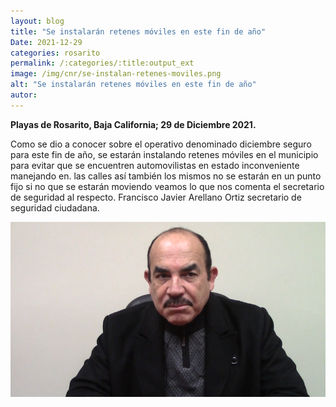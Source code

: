 ```yaml
---
layout: blog
title: "Se instalarán retenes móviles en este fin de año"
Date: 2021-12-29
categories: rosarito
permalink: /:categories/:title:output_ext
image: /img/cnr/se-instalan-retenes-moviles.png
alt: "Se instalarán retenes móviles en este fin de año"
autor:
---
```


**Playas de Rosarito, Baja California; 29 de Diciembre 2021.** 

Como se dio a conocer sobre el operativo denominado diciembre seguro para este fin de año, se estarán instalando retenes móviles en el municipio para evitar que se encuentren automovilistas en estado inconveniente manejando en.
las calles así también los mismos no se estarán en un punto fijo si no que se estarán moviendo veamos lo que nos comenta el secretario de seguridad al respecto. 
Francisco Javier Arellano Ortiz secretario de seguridad ciudadana. 


<div id="carouselExampleSlidesOnly" class="carousel slide" data-ride="carousel">
  <div class="carousel-inner">
    <div class="carousel-item active">
       <img class="d-block w-100" src="/img/cnr/se-instalan-retenes-moviles.png" loading="lazy"  alt="Se instalarán retenes móviles en este fin de año">
    </div>
  </div>
</div>